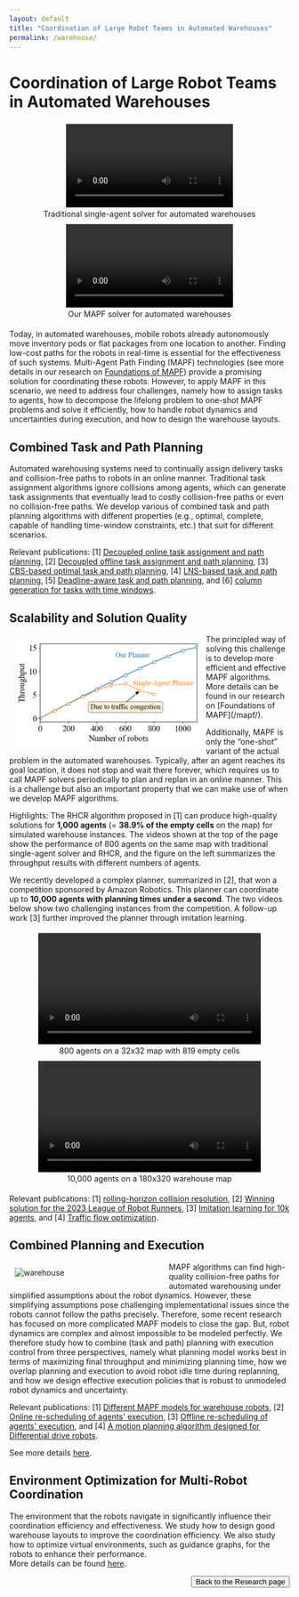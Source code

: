 ```yaml
---
layout: default
title: "Coordination of Large Robot Teams in Automated Warehouses"
permalink: /warehouse/
---
```


<h1>Coordination of Large Robot Teams in Automated Warehouses</h1>

<div style="display: flex; flex-wrap: wrap; text-align: center">
    <div style="min-width:300px;flex: 1;margin: 5px;">
        <video width="300px" autoplay loop controls> 
            <source type="video/mp4" src="/files/jiaoyangli/images/Single+_800agents-8x.mp4" /> 
        </video>
        <figcaption>Traditional single-agent solver for automated warehouses</figcaption>
    </div>
    <div style="min-width:300px;flex: 1;margin: 5px;">
        <video width="300px" autoplay loop controls> 
            <source type="video/mp4" src="/files/jiaoyangli/images/PBS_w=10_800agents-8x.mp4" /> 
        </video>
        <figcaption>Our MAPF solver for automated warehouses</figcaption>
    </div>
</div>
<div style="clear:both;"></div>

Today, in automated warehouses, 
mobile robots already autonomously move inventory pods or flat packages from one location to another. 
Finding low-cost paths for the robots in real-time is essential for the effectiveness of such systems. 
Multi-Agent Path Finding (MAPF) technologies
(see more details in our research on <a href="/mapf/">Foundations of MAPF</a>)
provide a promising solution for coordinating these robots.
However, to apply MAPF in this scenario, we need to address four challenges, namely 
how to assign tasks to agents, 
how to decompose the lifelong problem to one-shot MAPF problems and solve it efficiently,
how to handle robot dynamics and uncertainties during execution, and
how to design the warehouse layouts. 


## Combined Task and Path Planning

Automated warehousing systems need to continually assign delivery tasks and collision-free paths to robots 
in an online manner. Traditional task assignment algorithms ignore collisions among agents, 
which can generate task assignments that eventually lead to costly collision-free paths or even no collision-free paths.
We develop various of combined task and path planning algorithms with different properties 
(e.g., optimal, complete, capable of handling time-window constraints, etc.) that suit for different scenarios.

Relevant publications: 
[1] [Decoupled online task assignment and path planning](/publications/MaAAMAS17), 
[2] [Decoupled offline task assignment and path planning](/publications/LiuAAMAS19), 
[3] [CBS-based optimal task and path planning](/publications/ZhongICRA22), 
[4] [LNS-based task and path planning](/publications/XuIROS22),
[5] [Deadline-aware task and path planning](/publications/HuangHSI22), and
[6] [column generation for tasks with time windows](https://arxiv.org/abs/2103.08835 "Preprint 2021").


## Scalability and Solution Quality

<img src="/files/jiaoyangli/images/single-vs-mapf.png" style="float:left;width:250pt;padding:10px;"  alt="Single vs MAPF"/>
The principled way of solving this challenge is to develop more efficient and effective MAPF algorithms. 
More details can be found in our research on [Foundations of MAPF](/mapf/).

Additionally, MAPF is only the “one-shot” variant of the actual problem in the automated warehouses. 
Typically, after an agent reaches its goal location, it does not stop and wait there forever, 
which requires us to call MAPF solvers periodically to plan and replan in an online manner.
This is a challenge but also an important property that we can make use of when we develop MAPF algorithms.

Highlights:
The RHCR algorithm proposed in [1] can produce high-quality solutions for **1,000 agents** (= **38.9% of the empty cells** on the map) for simulated warehouse instances. 
The videos shown at the top of the page 
show the performance of 800 agents on the same map with traditional single-agent solver and RHCR, and 
the figure on the left summarizes the throughput results with different numbers of agents.

We recently developed a complex planner, summarized in [2], that won a competition sponsored by Amazon Robotics. 
This planner can coordinate up to **10,000 agents with planning times under a second**. 
The two videos below show two challenging instances from the competition.
A follow-up work [3] further improved the planner through imitation learning. 

<div style="display: flex; flex-wrap: wrap; text-align: center">
    <div style="min-height:200px;flex: 1;margin: 5px;">
        <video height="200px" autoplay loop controls> 
            <source type="video/mp4" src="/files/jiaoyangli/images/random-800agents.mp4" /> 
        </video>
        <figcaption>800 agents on a 32x32 map with 819 empty cells</figcaption>
    </div>
    <div style="min-height:200px;flex: 1;margin: 5px;">
        <video height="200px" autoplay loop controls> 
            <source type="video/mp4" src="/files/jiaoyangli/images/warehouse-10kagents.mp4" /> 
        </video>
        <figcaption>10,000 agents on a 180x320 warehouse map</figcaption>
    </div>
</div>
<div style="clear:both;"></div>

Relevant publications: 
[1] [rolling-horizon collision resolution](publications/LiAAAI21lifelong),
[2] [Winning solution for the 2023 League of Robot Runners](publications/JiangSoCS24), 
[3] [Imitation learning for 10k agents](publications/JiangICRA25), and
[4] [Traffic flow optimization](/publications/ChenAAAI24).


## Combined Planning and Execution

<img src="/files/jiaoyangli/images/warehouse-5x.gif" style="float:left;width:200pt;padding:10px;"  alt="warehouse"/>
MAPF algorithms can find high-quality collision-free paths for automated warehousing 
under simplified assumptions about the robot dynamics. 
However, these simplifying assumptions pose challenging implementational issues 
since the robots cannot follow the paths precisely. 
Therefore, some recent  research  has  focused  on  more  complicated MAPF models to close the gap.
But, robot dynamics are complex and almost impossible to be modeled perfectly.
We therefore study how  to combine (task and path) planning with execution control from three perspectives,
namely what planning model works best in terms of maximizing final throughput and minimizing planning time,
how we overlap planning and execution to avoid robot idle time during replanning, 
and how we design effective execution policies that is robust to unmodeled robot dynamics and uncertainty.

Relevant publications: 
[1] [Different MAPF models for warehouse robots](/publications/VaramballySoCS22), 
[2] [Online re-scheduling of agents' execution](/publications/JiangAAAI25),
[3] [Offline re-scheduling of agents' execution](/publications/SuAAAI24), and
[4] [A motion planning algorithm designed for Differential drive robots](/publications/YanAAAI25).

See more details [here](/execution).

## Environment Optimization for Multi-Robot Coordination
The environment that the robots navigate in significantly influence their coordination efficiency and effectiveness. 
We study how to design good warehouse layouts to improve the coordination efficiency. 
We also study how to optimize virtual environments, such as guidance graphs, for the robots to enhance their performance.  
More details can be found [here](/envopt).

<div style="float: right;">
    <button onclick="location.href='/research'" type="button">Back to the Research page</button>
</div>